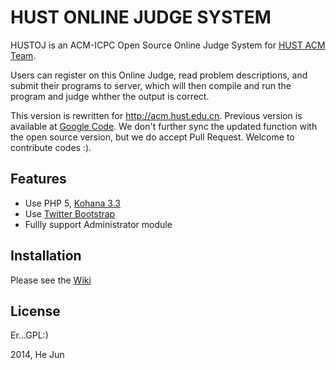 # HUST ONLINE JUDGE SYSTEM

HUSTOJ is an ACM-ICPC Open Source Online Judge System for [HUST ACM Team](http://acm.hust.edu.cn).

Users can register on this Online Judge, read problem descriptions, and submit their programs to server, which will then compile and run the program and judge whther the output is correct.

This version is rewritten for http://acm.hust.edu.cn. Previous version is available at [Google Code](http://code.google.com/p/hustoj/). We don't further sync the updated function with the open source version, but we do accept Pull Request. Welcome to contribute codes :).

## Features

* Use PHP 5, [Kohana 3.3](http://kohanaframework.org/)
* Use [Twitter Bootstrap](http://twitter.github.com/bootstrap)
* Fullly support Administrator module

## Installation

Please see the [Wiki](../../wiki/Install-Guide)

## License

Er...GPL:)

2014, He Jun
